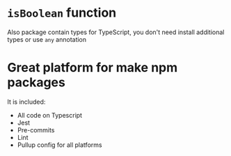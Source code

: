 # `isBoolean` function

Also package contain types for TypeScript, you don't need install additional types or use `any` annotation

# Great platform for make npm packages
 
It is included: 

* All code on Typescript
* Jest 
* Pre-commits
* Lint
* Pullup config for all platforms